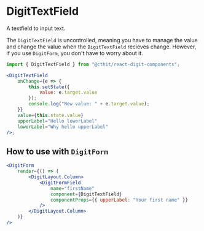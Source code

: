 # DigitTextField

A textfield to input text.

The `DigitTextField` is uncontrolled, meaning you have to manage the value and change the value when the `DigitTextField` recieves change. However, if you use `DigitForm`, you don't have to worry about it.

```jsx
import { DigitTextField } from "@cthit/react-digit-components";

<DigitTextField
    onChange={e => {
        this.setState({
            value: e.target.value
        });
        console.log("New value: " + e.target.value);
    }}
    value={this.state.value}
    upperLabel="Hello lowerLabel"
    lowerLabel="Why hello upperLabel"
/>;
```

## How to use with `DigitForm`

```jsx
<DigitForm
    render={() => (
        <DigitLayout.Column>
            <DigitFormField
                name="firstName"
                component={DigitTextField}
                componentProps={{ upperLabel: "Your first name" }}
            />
        </DigitLayout.Column>
    )}
/>
```
